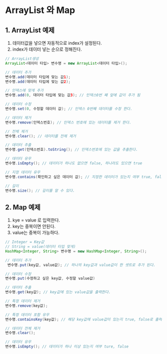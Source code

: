 # ArrayList 와 Map
## 1. ArrayList 예제
1. 데이터값을 넣으면 자동적으로 index가 설정된다.
2. index가 데이터 넣는 순으로 정해진다.
```java
// ArrayList생성
ArrayList<데이터 타입> 변수명 = new ArrayList<데이터 타입>();

// 데이터 추가
변수명.add(데이터 타입에 맞는 값1);
변수명.add(데이터 타입에 맞는 값2);

// 인덱스에 맞게 추가
변수명.add(0, 데이터 타입에 맞는 값3); // 인덱스0번 째 앞에 값이 추가 됨

// 데이터 수정
변수명.set(0, 수정할 데이터 값); // 인덱스 0번째 데이터를 수정 한다.

// 데이터 제거
변수명.remove(인덱스번호); // 인덱스 번호에 있는 데이터를 제거 한다.

// 전체 제거
변수명.clear(); // 데이터를 전체 제거

// 데이터 추출
변수명.get(인덱스번호).toString(); // 인덱스번호에 있는 값을 추출한다.

// 데이터 유무
변수명.isEmpty(); // 데이터가 하나도 없으면 false, 하나라도 있으면 true

// 지정 데이터 유무
변수명.contains(확인하고 싶은 데이터 값); // 지정한 데이터가 있는지 여부 true, false

// 길이
변수명.size(); // 길이를 알 수 있다.
```
## 2. Map 예제
1. kye = value 로 입력한다.
2. key는 중복이면 안된다.
3. value는 중복이 가능하다.
```java
// Integer = Key값
// String = value(데이터 타입 맞게)
HashMap<Integer, String> 변수명 = new HashMap<Integer, String>();

// 데이터 추가
 변수명.put(key값, value값); // 하나의 key값과 value값이 한 셋트로 추가 된다.

// 데이터 수정
변수명.put(수정하고 싶은 key값, 수정할 value값)

// 데이터 추출
변수명.get(key값); // key값에 있는 value값을 출력한다.

// 특정 데이터 제거
변수명.remove(key값);

// 특정 데이터 포함 유무
변수명.containsKey(key값); // 해당 key값에 value값이 있는지 true, false로 출력

// 데이터 전체 제거
변수명.clear(); 

// 데이터 유무
변수명.isEmpty(); // 데이터가 하나 이상 있는지 여부 ture, false
```